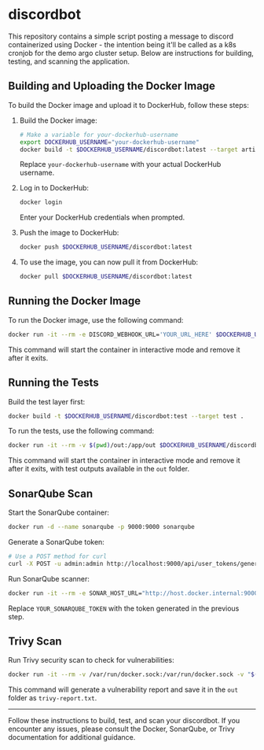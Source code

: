 
# discordbot

This repository contains a simple script posting a message to discord containerized using Docker - the intention being it'll be called as a k8s cronjob for the demo argo cluster setup. Below are instructions for building, testing, and scanning the application.

## Building and Uploading the Docker Image

To build the Docker image and upload it to DockerHub, follow these steps:

1. Build the Docker image:
   ```bash
   # Make a variable for your-dockerhub-username
   export DOCKERHUB_USERNAME="your-dockerhub-username"
   docker build -t $DOCKERHUB_USERNAME/discordbot:latest --target artifact .
   ```
   Replace `your-dockerhub-username` with your actual DockerHub username.

2. Log in to DockerHub:
   ```bash
   docker login
   ```
   Enter your DockerHub credentials when prompted.

3. Push the image to DockerHub:
   ```bash
   docker push $DOCKERHUB_USERNAME/discordbot:latest
   ```

4. To use the image, you can now pull it from DockerHub:
   ```bash
   docker pull $DOCKERHUB_USERNAME/discordbot:latest
   ```

## Running the Docker Image

To run the Docker image, use the following command:
```bash
docker run -it --rm -e DISCORD_WEBHOOK_URL='YOUR_URL_HERE' $DOCKERHUB_USERNAME/discordbot:latest
```

This command will start the container in interactive mode and remove it after it exits.

## Running the Tests

Build the test layer first:
```bash
docker build -t $DOCKERHUB_USERNAME/discordbot:test --target test .
```

To run the tests, use the following command:
```bash
docker run -it --rm -v $(pwd)/out:/app/out $DOCKERHUB_USERNAME/discordbot:test
```

This command will start the container in interactive mode and remove it after it exits, with test outputs available in the `out` folder.

## SonarQube Scan

Start the SonarQube container:
```bash
docker run -d --name sonarqube -p 9000:9000 sonarqube
```

Generate a SonarQube token:
```bash
# Use a POST method for curl
curl -X POST -u admin:admin http://localhost:9000/api/user_tokens/generate?name=sonarqube-scanner
```

Run SonarQube scanner:
```bash
docker run -it --rm -e SONAR_HOST_URL="http://host.docker.internal:9000" -e SONAR_TOKEN="YOUR_SONARQUBE_TOKEN" -v "$(pwd):/usr/src" sonarsource/sonar-scanner-cli
```
Replace `YOUR_SONARQUBE_TOKEN` with the token generated in the previous step.

## Trivy Scan

Run Trivy security scan to check for vulnerabilities:
```bash
docker run -it --rm -v /var/run/docker.sock:/var/run/docker.sock -v "$(pwd)/out:/out" aquasec/trivy image --format table --output /out/trivy-report.txt --scanners vuln $DOCKERHUB_USERNAME/discordbot:latest
```

This command will generate a vulnerability report and save it in the `out` folder as `trivy-report.txt`.

---

Follow these instructions to build, test, and scan your discordbot. If you encounter any issues, please consult the Docker, SonarQube, or Trivy documentation for additional guidance.
